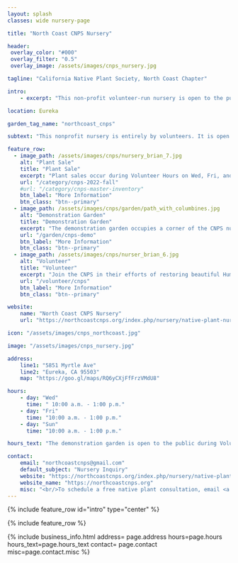 ```yaml
---
layout: splash
classes: wide nursery-page

title: "North Coast CNPS Nursery"

header:
 overlay_color: "#000"
 overlay_filter: "0.5"
 overlay_image: /assets/images/cnps_nursery.jpg

tagline: "California Native Plant Society, North Coast Chapter"

intro: 
    - excerpt: "This non-profit volunteer-run nursery is open to the public for plant sales weekly during Volunteer Hours. The nursery additionally hosts two seasonal sales a year in the Fall and Spring. Free native plant consultations are also offered year-round." 

location: Eureka

garden_tag_name: "northcoast_cnps"

subtext: "This nonprofit nursery is entirely by volunteers. It is open 3 days a week during Volunteer Hours and also has two large seasonal plant sales."

feature_row:
  - image_path: /assets/images/cnps/nursery_brian_7.jpg
    alt: "Plant Sale"
    title: "Plant Sale"
    excerpt: "Plant sales occur during Volunteer Hours on Wed, Fri, and Sun from 10a- 1p. See Facebook page for latest updates. <br/>Pricing is $5 for a 4-inch pot, $10-$12 for 1-gallon pots, or unless otherwise marked."
    url: "/category/cnps-2022-fall"
    #url: "/category/cnps-master-inventory"
    btn_label: "More Information"
    btn_class: "btn--primary"
  - image_path: /assets/images/cnps/garden/path_with_columbines.jpg
    alt: "Demonstration Garden"
    title: "Demonstration Garden"
    excerpt: "The demonstration garden occupies a corner of the CNPS nursery and is a valuable example of what homeowners can accomplish on a small suburban lot."
    url: "/garden/cnps-demo"
    btn_label: "More Information"
    btn_class: "btn--primary"
  - image_path: /assets/images/cnps/nurser_brian_6.jpg
    alt: "Volunteer"
    title: "Volunteer"
    excerpt: "Join the CNPS in their efforts of restoring beautiful Humboldt ecosystems by providing affordable native plants for the home gardener."
    url: "/volunteer/cnps"
    btn_label: "More Information"
    btn_class: "btn--primary"

website: 
    name: "North Coast CNPS Nursery"
    url: "https://northcoastcnps.org/index.php/nursery/native-plant-nursery"

icon: "/assets/images/cnps_northcoast.jpg" 

image: "/assets/images/cnps_nursery.jpg"

address:
    line1: "5851 Myrtle Ave"
    line2: "Eureka, CA 95503" 
    map: "https://goo.gl/maps/RQ6yCXjFfFrzVMdU8"

hours:
    - day: "Wed"
      time: " 10:00 a.m. - 1:00 p.m."
    - day: "Fri"
      time: "10:00 a.m. - 1:00 p.m."
    - day: "Sun"
      time: "10:00 a.m. - 1:00 p.m."

hours_text: "The demonstration garden is open to the public during Volunteer Hours."

contact:
    email: "northcoastcnps@gmail.com"
    default_subject: "Nursery Inquiry"
    website: "https://northcoastcnps.org/index.php/nursery/native-plant-nursery"
    website_name: "https://northcoastcnps.org"
    misc: "<br/>To schedule a free native plant consultation, email <a href='mailto:nc.cnps.consult@gmail.com?subject=Native Plant Consultation'>nc.cnps.consult@gmail.com</a>"
---
```

{% include feature_row id="intro" type="center" %}

{% include feature_row %}

{% include business_info.html 
    address= page.address
    hours=page.hours
    hours_text=page.hours_text
    contact= page.contact
    misc=page.contact.misc
%}
